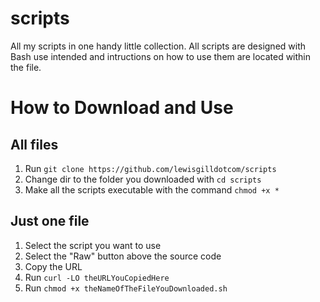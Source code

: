# scripts
All my scripts in one handy little collection. All scripts are designed with Bash use intended and intructions on how to use them are located within the file.

# How to Download and Use
## All files
1. Run ``git clone https://github.com/lewisgilldotcom/scripts``
2. Change dir to the folder you downloaded with ``cd scripts``
3. Make all the scripts executable with the command ``chmod +x *``

## Just one file
1. Select the script you want to use
2. Select the "Raw" button above the source code
3. Copy the URL
4. Run ``curl -LO theURLYouCopiedHere``
5. Run ``chmod +x theNameOfTheFileYouDownloaded.sh``
